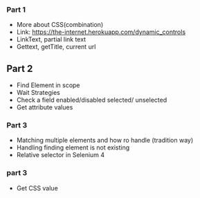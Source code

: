 ### Part 1
* More about CSS(combination)
* Link: https://the-internet.herokuapp.com/dynamic_controls
* LinkText, partial link text
* Gettext, getTitle, current url

## Part 2
* Find Element in scope
* Wait Strategies
* Check a field enabled/disabled selected/ unselected
* Get attribute values

### Part 3 
* Matching multiple elements and how ro handle (tradition way) 
* Handling finding element is not existing 
* Relative selector in Selenium 4

### part 3
* Get CSS value